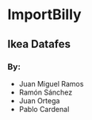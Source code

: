 # ImportBilly
## Ikea Datafes
### By:
- Juan Miguel Ramos
- Ramón Sánchez
- Juan Ortega
- Pablo Cardenal